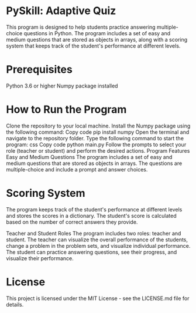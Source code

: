 # PySkill: Adaptive Quiz
This program is designed to help students practice answering multiple-choice questions in Python. The program includes a set of easy and medium questions that are stored as objects in arrays, along with a scoring system that keeps track of the student's performance at different levels.

# Prerequisites
Python 3.6 or higher
Numpy package installed
# How to Run the Program
Clone the repository to your local machine.
Install the Numpy package using the following command:
Copy code
pip install numpy
Open the terminal and navigate to the repository folder.
Type the following command to start the program:
css
Copy code
python main.py
Follow the prompts to select your role (teacher or student) and perform the desired actions.
Program Features
Easy and Medium Questions
The program includes a set of easy and medium questions that are stored as objects in arrays. The questions are multiple-choice and include a prompt and answer choices.

# Scoring System
The program keeps track of the student's performance at different levels and stores the scores in a dictionary. The student's score is calculated based on the number of correct answers they provide.

Teacher and Student Roles
The program includes two roles: teacher and student. The teacher can visualize the overall performance of the students, change a problem in the problem sets, and visualize individual performance. The student can practice answering questions, see their progress, and visualize their performance.

# License
This project is licensed under the MIT License - see the LICENSE.md file for details.

